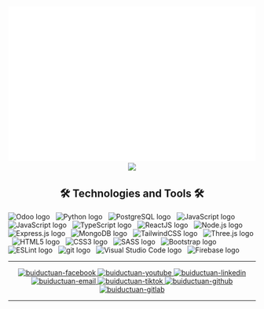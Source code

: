 <div align="center">
  <a href="#" target="_blank">
    <img src="svg/global.svg" width="1200" alt="" />
  </a>
</div>
<div align="center">
  <img height="200" src="https://media3.giphy.com/media/v1.Y2lkPTc5MGI3NjExZnVybDl3bDVwZDV6bGk0MG01bWlkZThtZ3dyMGVubnM4amhmc3d0bCZlcD12MV9pbnRlcm5hbF9naWZfYnlfaWQmY3Q9cw/MF7oH80ZFs2RF1OqLz/giphy.gif"  />
</div>

<h2 align="center">🛠 Technologies and Tools 🛠</h2>
<span><img src="https://img.shields.io/badge/Odoo-714B67?logo=odoo&logoColor=#714B67" alt="Odoo logo" title="Odoo" height="25" /></span>
&nbsp;
<span><img src="https://img.shields.io/badge/Python-282C34?logo=python&logoColor=#3776AB" alt="Python logo" title="Python" height="25" /></span>
&nbsp;
<span><img src="https://img.shields.io/badge/PostgreSQL-282C34?logo=PostgreSQL&logoColor=#4169E1" alt="PostgreSQL logo" title="JavaScript" height="25" /></span>
&nbsp;
<span><img src="https://img.shields.io/badge/C Sharp-282C34?logo=c Sharp&logoColor=#239120" alt="JavaScript logo" title="C Sharp" height="25" /></span>
&nbsp;
<span><img src="https://img.shields.io/badge/JavaScript-282C34?logo=javascript&logoColor=F7DF1E" alt="JavaScript logo" title="JavaScript" height="25" /></span>
&nbsp;
<span><img src="https://img.shields.io/badge/TypeScript-282C34?logo=typescript&logoColor=3178C6" alt="TypeScript logo" title="TypeScript" height="25" /></span>
&nbsp;
<span><img src="https://img.shields.io/badge/ReactJS-282C34?logo=react&logoColor=61DAFB" alt="ReactJS logo" title="ReactJS" height="25" /></span>
&nbsp;
<span><img src="https://img.shields.io/badge/Node.js-282C34?logo=node.js&logoColor=00F200" alt="Node.js logo" title="Node.js" height="25" /></span>
&nbsp;
<span><img src="https://img.shields.io/badge/Express-282C34?logo=express&logoColor=FFFFFF" alt="Express.js logo" title="Express.js" height="25" /></span>
&nbsp;
<span><img src="https://img.shields.io/badge/MongoDB-282C34?logo=mongodb&logoColor=47A248" alt="MongoDB logo" title="MongoDB" height="25" /></span>
&nbsp;
<span><img src="https://img.shields.io/badge/Tailwind%20CSS-282C34?logo=tailwind-css&logoColor=38B2AC" alt="TailwindCSS logo" title="TailwindCSS" height="25" /></span>
&nbsp;
<span><img src="https://img.shields.io/badge/Three.js-282C34?logo=three.js&logoColor=FFFFFF" alt="Three.js logo" title="Three.js" height="25" /></span>
&nbsp;
<span><img src="https://img.shields.io/badge/HTML5-282C34?logo=html5&logoColor=E34F26" alt="HTML5 logo" title="HTML5" height="25" /></span>
&nbsp;
<span><img src="https://img.shields.io/badge/CSS3-282C34?logo=css3&logoColor=1572B6" alt="CSS3 logo" title="CSS3" height="25" /></span>
&nbsp;
<span><img src="https://img.shields.io/badge/Sass-282C34?logo=sass&logoColor=CC6699" alt="SASS logo" title="SASS" height="25" /></span>
&nbsp;
<span><img src="https://img.shields.io/badge/Bootstrap-282C34?logo=bootstrap&logoColor=7952B3" alt="Bootstrap logo" title="Bootstrap" height="25" /></span>
&nbsp;
<span><img src="https://img.shields.io/badge/ESLint-282C34?logo=eslint&logoColor=4B32C3" alt="ESLint logo" title="ESLint" height="25" /></span>
&nbsp;
<span><img src="https://img.shields.io/badge/git-282C34?logo=git&logoColor=F05032" alt="git logo" title="git" height="25" /></span>
&nbsp;
<span><img src="https://img.shields.io/badge/VS%20Code-282C34?logo=visual-studio-code&logoColor=007ACC" alt="Visual Studio Code logo" title="Visual Studio Code" height="25" /></span>
&nbsp;
<span><img src="https://img.shields.io/badge/Firebase-282C34?logo=firebase&logoColor=FFCA28" alt="Firebase logo" title="Firebase" height="25" /></span>
&nbsp;
<hr/>
<div align="center">
  <a href="https://www.facebook.com/buiductuan.dev" target="_blank">
    <img src="https://img.icons8.com/?size=100&id=13912&format=png&color=000000" alt="buiductuan-facebook" height="40"/>
  </a>
  <a href="https://www.youtube.com/@TimOdooDeveloper" target="_blank">
    <img src="https://img.icons8.com/?size=100&id=19318&format=png&color=000000" alt="buiductuan-youtube"  height="40"/>
  </a>
  <a href="www.linkedin.com/in/buiductuan-dev" target="_blank">
    <img src="https://img.icons8.com/?size=100&id=xuvGCOXi8Wyg&format=png&color=000000" alt="buiductuan-linkedin"  height="40"/>
  </a>
  <a href="mailto:buiductuan.dev@gmail.com" target="_blank">
    <img src="https://img.icons8.com/?size=100&id=ho8QlOYvMuG3&format=png&color=000000" alt="buiductuan-email"  height="40"/>
  </a>
 <a href="https://www.tiktok.com/@buiductuan_dev" target="_blank">
    <img src="https://img.icons8.com/?size=100&id=gHI-Q095DJQb&format=png&color=000000" alt="buiductuan-tiktok"  height="40"/>
  </a>
   <a href="https://github.com/buiductuan-dev" target="_blank">
    <img src="https://img.icons8.com/?size=100&id=2HMbDtuAvJ3e&format=png&color=FFFFFF" alt="buiductuan-github"  height="40"/>
  </a>
  <a href="https://gitlab.com/buiductuan.dev" target="_blank">
    <img src="https://img.icons8.com/?size=100&id=xNOPrIk9lLyq&format=png&color=000000" alt="buiductuan-gitlab"  height="40"/>
  </a>
</div>
<hr/>
